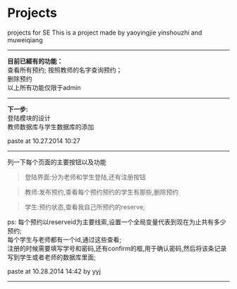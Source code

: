 
Projects
========

projects for SE
This is a project made by yaoyingjie yinshouzhi and muweiqiang

---
**目前已經有的功能：**<br/>
查看所有预约;
按照教师的名字查询预约；<br/>
删除预约<br/>
以上所有功能仅限于admin<br/>

---
**下一步:**<br/>
登陆模块的设计<br/>
教师数据库与学生数据库的添加<br/>

paste at 10.27.2014 10:27

---
列一下每个页面的主要按钮以及功能<br/>
>登陆界面:分为老师和学生登陆,还有注册按钮<br/>

>教师:发布预约,查看每个预约预约的学生有那些,删除预约<br/>

>学生:预约状态,查看我自己所预约的reserve;

ps:
每个预约以reserveid为主要线索,设置一个全局变量代表到现在为止共有多少预约;<br/>
每个学生与老师都有一个id,通过这些查看;<br/>
注册的时候需要填写学号和密码,还有confirm的框,用于确认密码,然后将该条记录写到学生或者老师的数据库里面;<br/>

paste at 10.28.2014 14:42 by yyj

---



